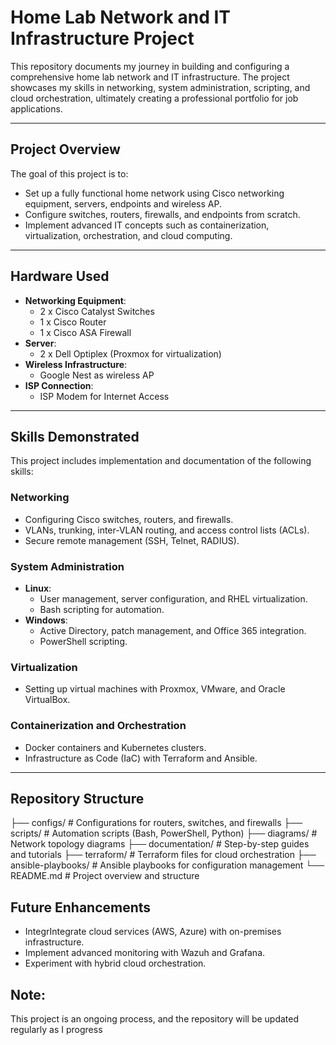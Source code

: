 # Home Lab Network and IT Infrastructure Project

This repository documents my journey in building and configuring a comprehensive home lab network and IT infrastructure. 
The project showcases my skills in networking, system administration, scripting, and cloud orchestration, ultimately creating a professional portfolio for job applications.

---

## **Project Overview**
The goal of this project is to:
- Set up a fully functional home network using Cisco networking equipment, servers, endpoints and wireless AP.
- Configure switches, routers, firewalls, and endpoints from scratch.
- Implement advanced IT concepts such as containerization, virtualization, orchestration, and cloud computing.

---

## **Hardware Used**
- **Networking Equipment**:
  - 2 x Cisco Catalyst Switches
  - 1 x Cisco Router
  - 1 x Cisco ASA Firewall
- **Server**:
  - 2 x Dell Optiplex (Proxmox for virtualization)
- **Wireless Infrastructure**:
  - Google Nest as wireless AP
- **ISP Connection**:
  - ISP Modem for Internet Access

---

## **Skills Demonstrated**
This project includes implementation and documentation of the following skills:

### **Networking**
- Configuring Cisco switches, routers, and firewalls.
- VLANs, trunking, inter-VLAN routing, and access control lists (ACLs).
- Secure remote management (SSH, Telnet, RADIUS).

### **System Administration**
- **Linux**:
  - User management, server configuration, and RHEL virtualization.
  - Bash scripting for automation.
- **Windows**:
  - Active Directory, patch management, and Office 365 integration.
  - PowerShell scripting.

### **Virtualization**
- Setting up virtual machines with Proxmox, VMware, and Oracle VirtualBox.

### **Containerization and Orchestration**
- Docker containers and Kubernetes clusters.
- Infrastructure as Code (IaC) with Terraform and Ansible.

---

## **Repository Structure**

├── configs/ # Configurations for routers, switches, and firewalls 
├── scripts/ # Automation scripts (Bash, PowerShell, Python) 
├── diagrams/ # Network topology diagrams 
├── documentation/ # Step-by-step guides and tutorials
├── terraform/ # Terraform files for cloud orchestration 
├── ansible-playbooks/ # Ansible playbooks for configuration management 
└── README.md # Project overview and structure

## **Future Enhancements**
- IntegrIntegrate cloud services (AWS, Azure) with on-premises infrastructure.
- Implement advanced monitoring with Wazuh and Grafana.
- Experiment with hybrid cloud orchestration.

## Note:
This project is an ongoing process, and the repository will be updated regularly as I progress
